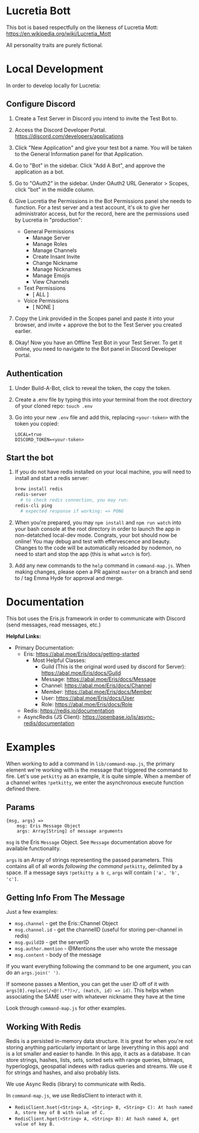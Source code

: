 # Lucretia Bott
This bot is based respectfully on the likeness of Lucretia Mott: https://en.wikipedia.org/wiki/Lucretia_Mott

All personality traits are purely fictional.

# Local Development 
In order to develop locally for Lucretia:

## Configure Discord

1. Create a Test Server in Discord you intend to invite the Test Bot to.

1. Access the Discord Developer Portal.
https://discord.com/developers/applications

1. Click "New Application" and give your test bot a name. You will be taken to the General Information panel for that Application.

1. Go to "Bot" in the sidebar. Click "Add A Bot", and approve the application as a bot.

1. Go to "OAuth2" in the sidebar. Under OAuth2 URL Generator > Scopes, click "bot" in the middle column.

1. Give Lucretia the Permissions in the Bot Permissions panel she needs to function. For a test server and a test account, it's ok to give her administrator access, but for the record, here are the permissions used by Lucretia in "production":

	- General Permissions
		- Manage Server
		- Manage Roles
		- Manage Channels 
		- Create Insant Invite
		- Change Nickname
		- Manage Nicknames 
		- Manage Emojis 
		- View Channels
	- Text Permissions 
		- [ ALL ]
	- Voice Permissions 
		- [ NONE ]

1. Copy the Link provided in the Scopes panel and paste it into your browser, and invite + approve the bot to the Test Server you created earlier.

1. Okay! Now you have an Offline Test Bot in your Test Server. To get it online, you need to navigate to the Bot panel in Discord Developer Portal.

## Authentication

1. Under Build-A-Bot, click to reveal the token, the copy the token.

1. Create a .env file by typing this into your terminal from the root directory of your cloned repo: `touch .env`

1. Go into your new `.env` file and add this, replacing `<your-token>` with the token you copied: 
    ```
    LOCAL=true
    DISCORD_TOKEN=<your-token>
    ```

## Start the bot 

1. If you do not have redis installed on your local machine, you will need to install and start a redis server: 

	```bash
	brew install redis 
	redis-server
	  # to check redis connection, you may run: 
	redis-cli ping
	  # expected response if working: => PONG
	```

1. When you're prepared, you may `npm install` and `npm run watch` into your bash console at the root directory in order to launch the app in non-detatched local-dev mode. Congrats, your bot should now be online! You may debug and test with effervescence and beauty. Changes to the code will be automatically reloaded by nodemon, no need to start and stop the app (this is what `watch` is for). 

1. Add any new commands to the `help` command in `command-map.js`. When making changes, please open a PR against `master` on a branch and send to / tag Emma Hyde for approval and merge.

# Documentation
This bot uses the Eris.js framework in order to communicate with Discord (send messages, read messages, etc.)

**Helpful Links:**
- Primary Documentation:
  - Eris: https://abal.moe/Eris/docs/getting-started
	- Most Helpful Classes:
  		- Guild (This is the original word used by discord for Server): https://abal.moe/Eris/docs/Guild
  		- Message: https://abal.moe/Eris/docs/Message
  		- Channel: https://abal.moe/Eris/docs/Channel
  		- Member: https://abal.moe/Eris/docs/Member
		- User: https://abal.moe/Eris/docs/User
  		- Role: https://abal.moe/Eris/docs/Role
  - Redis: https://redis.io/documentation
  - AsyncRedis (JS Client): https://openbase.io/js/async-redis/documentation

# Examples
When working to add a command in `lib/command-map.js`, the primary element we're working with is the message that triggered the command to fire. Let's use `petkitty` as an example, it is quite simple. When a member of a channel writes `!petkitty`, we enter the asynchronous execute function defined there.

## Params
```
{msg, args} =>
	msg: Eris Message Object 
	args: Array[String] of message arguments
```
`msg` is the Eris `Message` Object. See `Message` documentation above for available functionality.

`args` is an Array of strings representing the passed parameters. This contains all of all words *following the command* `petkitty`, delimited by a space. If a message says `!petkitty a b c`, `args` will contain `['a', 'b', 'c']`. 

## Getting Info From The Message
Just a few examples:
- `msg.channel` - get the Eris::Channel Object
- `msg.channel.id` - get the channelID (useful for storing per-channel in redis)
- `msg.guildID` - get the serverID
- `msg.author.mention` - @Mentions the user who wrote the message
- `msg.content` - body of the message

If you want everything following the command to be one argument, you can do an `args.join(' ')`.

If someone passes a Mention, you can get the user ID off of it with `args[0].replace(/<@!(.*?)>/, (match, id) => id)`. This helps when associating the SAME user with whatever nickname they have at the time

Look through `command-map.js` for other examples.

## Working With Redis
Redis is a persisted in-memory data structure. It is great for when you're not storing anything particularly important or large (everything in this app) and is a lot smaller and easier to handle. In this app, it acts as a database. It can store strings, hashes, lists, sets, sorted sets with range queries, bitmaps, hyperloglogs, geospatial indexes with radius queries and streams. We use it for strings and hashes, and also probably lists.

We use Async Redis (library) to communicate with Redis. 

In `command-map.js`, we use RedisClient to interact with it.

- `RedisClient.hset(<String> A, <String> B, <String> C): At hash named A, store key of B with value of C.`
- `RedisClient.hget(<String> A, <String> B): At hash named A, get value of key B.`
